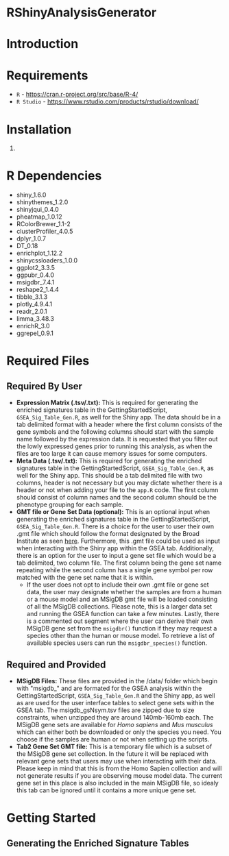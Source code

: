# RShinyAnalysisGenerator

# Introduction

# Requirements

* `R` - https://cran.r-project.org/src/base/R-4/
* `R Studio` - https://www.rstudio.com/products/rstudio/download/

# Installation

1. 

# R Dependencies

* shiny_1.6.0
* shinythemes_1.2.0
* shinyjqui_0.4.0
* pheatmap_1.0.12
* RColorBrewer_1.1-2
* clusterProfiler_4.0.5
* dplyr_1.0.7
* DT_0.18
* enrichplot_1.12.2
* shinycssloaders_1.0.0
* ggplot2_3.3.5
* ggpubr_0.4.0
* msigdbr_7.4.1
* reshape2_1.4.4
* tibble_3.1.3
* plotly_4.9.4.1
* readr_2.0.1
* limma_3.48.3
* enrichR_3.0
* ggrepel_0.9.1


# Required Files

## Required By User

* **Expression Matrix (.tsv/.txt):** This is required for generating the enriched signatures table in the GettingStartedScript, `GSEA_Sig_Table_Gen.R`, as well for the Shiny app. The data should be in a tab delimited format with a header where the first column consists of the gene symbols and the following columns should start with the sample name followed by the expression data. It is requested that you filter out the lowly expressed genes prior to running this analysis, as when the files are too large it can cause memory issues for some computers.
* **Meta Data (.tsv/.txt):** This is required for generating the enriched signatures table in the GettingStartedScript, `GSEA_Sig_Table_Gen.R`, as well for the Shiny app. This should be a tab delimited file with two columns, header is not necessary but you may dictate whether there is a header or not when adding your file to the `app.R` code. The first column should consist of column names and the second column should be the phenotype grouping for each sample.
* **GMT file or Gene Set Data (optional):** This is an optional input when generating the enriched signatures table in the GettingStartedScript, `GSEA_Sig_Table_Gen.R`. There is a choice for the user to user their own .gmt file which should follow the format designated by the Broad Institute as seen [here](https://software.broadinstitute.org/cancer/software/gsea/wiki/index.php/Data_formats#GMT:_Gene_Matrix_Transposed_file_format_.28.2A.gmt.29). Furthermore, this .gmt file could be used as input when interacting with the Shiny app within the GSEA tab. Additionally, there is an option for the user to input a gene set file which would be a tab delimited, two column file. The first column being the gene set name repeating while the second column has a single gene symbol per row matched with the gene set name that it is within. 
  *  If the user does not opt to include their own .gmt file or gene set data, the user may designate whether the samples are from a human or a mouse model and an MSigDB gmt file will be loaded consisting of all the MSigDB collections. Please note, this is a larger data set and  running the GSEA function can take a few minutes. Lastly, there is a commented out segment where the user can derive their own MSigDB gene set from the `msigdbr()` function if they may request a species other than the human or mouse model. To retrieve a list of available species users can run the `msigdbr_species()` function.

## Required and Provided

* **MSigDB Files:** These files are provided in the /data/ folder which begin with "msigdb_" and are formated for the GSEA analysis within the GettingStartedScript, `GSEA_Sig_Table_Gen.R` and the Shiny app, as well as are used for the user interface tables to select gene sets within the GSEA tab. The msigdb_gsNsym.tsv files are zipped due to size constraints, when unzipped they are around 140mb-160mb each. The MSigDB gene sets are available for *Homo sapiens* and *Mus musculus* which can either both be downloaded or only the species you need. You choose if the samples are human or not when setting up the scripts.
* **Tab2 Gene Set GMT file:** This is a temporary file which is a subset of the MSigDB gene set collection. In the future it will be replaced with relevant gene sets that users may use when interacting with their data. Please keep in mind that this is from the Homo Sapien collection and will not generate results if you are observing mouse model data. The current gene set in this place is also included in the main MSigDB file, so idealy this tab can be ignored until it contains a more unique gene set.

# Getting Started

## Generating the Enriched Signature Tables

